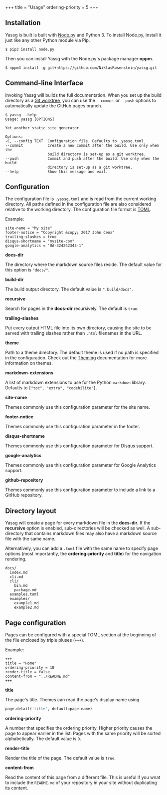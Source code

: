 +++
title = "Usage"
ordering-priority = 5
+++

[Node.py]: https://nodepy.org/
[Git worktree]: https://git-scm.com/docs/git-worktree
[TOML]: https://github.com/toml-lang/toml

## Installation

Yassg is built is built with [Node.py] and Python 3. To install Node.py,
install it just like any other Python module via Pip.

    $ pip3 install node.py

Then you can install Yassg with the Node.py's package manager **nppm**.

    $ nppm3 install -g git+https://github.com/NiklasRosenstein/yassg.git

## Command-line Interface

Invoking Yassg will builds the full documentation. When you set up the build
directory as a [Git worktree], you can use the `--commit` or `--push` options
to automatically update the GitHub pages branch.

    $ yassg --help
    Usage: yassg [OPTIONS]

    Yet another static site generator.

    Options:
    -C, --config TEXT  Configuration file. Defaults to .yassg.toml
    --commit           Create a new commit after the build. Use only when the
                       build directory is set-up as a git worktree.
    --push             Commit and push after the build. Use only when the build
                       directory is set-up as a git worktree.
    --help             Show this message and exit.

## Configuration

The configuration file is `.yassg.toml` and  is read from the current working
directory. All paths defined in the configuration file are also considered
relative to the working directory. The configuration file format is [TOML].

Example:

    site-name = "My site"
    footer-notice = "Copyright &copy; 2017 John Cena"
    trailing-slashes = true
    disqus-shortname = "mysite-com"
    google-analytics = "UA-324242343-1"

__docs-dir__

The directory where the markdown source files reside. The default value for
this option is `"docs/"`.

__build-dir__

The build output directory. The default value is `".build/docs"`.

__recursive__

Search for pages in the **docs-dir** recursively. The default is `true`.

__trailing-slashes__

Put every output HTML file into its own directory, causing the site to be
served with trailing slashes rather than `.html` filenames in the URL.

__theme__

Path to a theme directory. The default theme is used if no path is specified
in the configuration. Check out the [Theming](../theming) documentation for
more information on themes.

__markdown-extensions__

A list of markdown extensions to use for the Python `markdown` library.
Defaults to `["toc", "extra", "codehilite"]`.

__site-name__

Themes commonly use this configuration parameter for the site name.

__footer-notice__

Themes commonly use this configuration parameter in the footer.

__disqus-shortname__

Themes commonly use this configuration parameter for Disqus support.

__google-analytics__

Themes commonly use this configuration parameter for Google Analytics support.

__github-repository__

Themes commonly use this configuration parameter to include a link to a GitHub
repository.

## Directory layout

Yassg will create a page for every markdown file in the **docs-dir**. If
the **recursive** option is enabled, sub-directories will be checked as well.
A sub-directory that contains markdown files may also have a markdown source
file with the same name.

Alternatively, you can add a `.toml` file with the same name to specify page
options (most importantly, the **ordering-priority** and **title**) for the
navigation rendering.

    docs/
      index.md
      cli.md
      cli/
        bin.md
        package.md
      examples.toml
      examples/
        example1.md
        example2.md

## Page configuration

Pages can be configured with a special TOML section at the beginning of the
file enclosed by triple pluses (`+++`).

Example:

    +++
    title = "Home"
    ordering-priority = 10
    render-title = false
    content-from = "../README.md"
    +++

__title__

The page's title. Themes can read the page's display name using

```python
page.detail('title', default=page.name)
```

__ordering-priority__

A number that specifies the ordering priority. Higher priority causes the
page to appear earlier in the list. Pages with the same priority will be
sorted alphabetically. The default value is `0`.

__render-title__

Render the title of the page. The default value is `true`.

__content-from__

Read the content of this page from a different file. This is useful if you
wnat to include the `README.md` of your repository in your site without
duplicating its content.
